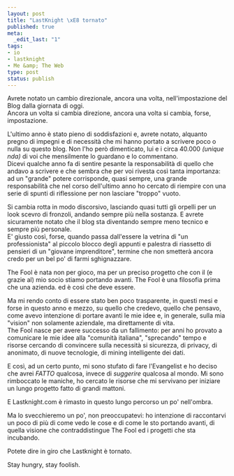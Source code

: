 ```yaml
--- 
layout: post
title: "LastKnight \xE8 tornato"
published: true
meta: 
  _edit_last: "1"
tags: 
- io
- lastknight
- Me &amp; The Web
type: post
status: publish
---
```

Avrete notato un cambio direzionale, ancora una volta, nell'impostazione del Blog dalla giornata di oggi.  
Ancora un volta si cambia direzione, ancora una volta si cambia, forse, impostazione.  
  
L'ultimo anno è stato pieno di soddisfazioni e, avrete notato, alquanto pregno di impegni e di necessità che mi hanno portato a scrivere poco o nulla su questo blog. Non l'ho però dimenticato, lui e i circa 40.000 *(unique nda)* di voi che mensilmente lo guardano e lo commentano.  
Dicevi qualche anno fa di sentire pesante la responsabilità di quello che andavo a scrivere e che sembra che per voi rivesta così tanta importanza: ad un "grande" potere corrisponde, quasi sempre, una grande responsabilità che nel corso dell'ultimo anno ho cercato di riempire con una serie di spunti di riflessione per non lasciare "troppo" vuoto.  
  
Si cambia rotta in modo discorsivo, lasciando quasi tutti gli orpelli per un look scevro di fronzoli, andando sempre più nella sostanza. E avrete sicuramente notato che il blog sta diventando sempre meno tecnico e sempre più personale.  
E' giusto così, forse, quando passa dall'essere la vetrina di "un professionista" al piccolo blocco degli appunti e palestra di riassetto di pensieri di un "giovane imprenditore", termine che non smetterà ancora credo per un bel po' di farmi sghignazzare.  
  
The Fool è nata non per gioco, ma per un preciso progetto che con il (e grazie al) mio socio stiamo portando avanti. The Fool è una filosofia prima che una azienda. ed è così che deve essere.  
  
Ma mi rendo conto di essere stato ben poco trasparente, in questi mesi e forse in questo anno e mezzo, su quello che credevo, quello che pensavo, come avevo intenzione di portare avanti le mie idee e, in generale, sulla mia "vision" non solamente aziendale, ma direttamente di vita.  
The Fool nasce per avere successo da un fallimento: per anni ho provato a comunicare le mie idee alla "comunità italiana", "sprecando" tempo e risorse cercando di convincere sulla necessità si sicurezza, di privacy, di anonimato, di nuove tecnologie, di mining intelligente dei dati.  
  
E così, ad un certo punto, mi sono stufato di fare l'Evangelist e ho deciso che avrei *FATTO* qualcosa, invece di *suggerire* qualcosa al mondo. Mi sono rimboccato le maniche, ho cercato le risorse che mi servivano per iniziare un lungo progetto fatto di grandi mattoni.  
  
E Lastknight.com è rimasto in questo lungo percorso un po' nell'ombra.  
  
Ma lo svecchieremo un po', non preoccupatevi: ho intenzione di raccontarvi un poco di più di come vedo le cose e di come le sto portando avanti, di quella visione che contraddistingue The Fool ed i progetti che sta incubando.  
  
Potete dire in giro che Lastknight è tornato. 
  
Stay hungry, stay foolish.   
